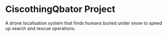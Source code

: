 # CiscothingQbator Project
A drone localisation system that finds humans buried under snow to speed up search and rescue operations.
